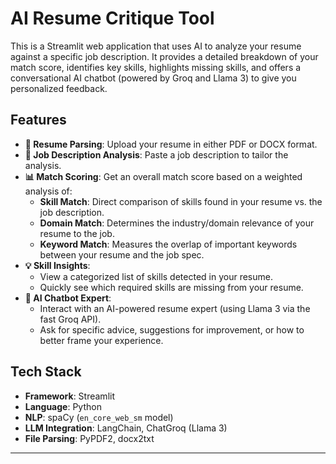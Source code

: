 # AI Resume Critique Tool
This is a Streamlit web application that uses AI to analyze your resume against a specific job description. It provides a detailed breakdown of your match score, identifies key skills, highlights missing skills, and offers a conversational AI chatbot (powered by Groq and Llama 3) to give you personalized feedback.


## Features

-   **📄 Resume Parsing**: Upload your resume in either PDF or DOCX format.
-   **🎯 Job Description Analysis**: Paste a job description to tailor the analysis.
-   **📊 Match Scoring**: Get an overall match score based on a weighted analysis of:
    -   **Skill Match**: Direct comparison of skills found in your resume vs. the job description.
    -   **Domain Match**: Determines the industry/domain relevance of your resume to the job.
    -   **Keyword Match**: Measures the overlap of important keywords between your resume and the job spec.
-   **💡 Skill Insights**:
    -   View a categorized list of skills detected in your resume.
    -   Quickly see which required skills are missing from your resume.
-   **🤖 AI Chatbot Expert**:
    -   Interact with an AI-powered resume expert (using Llama 3 via the fast Groq API).
    -   Ask for specific advice, suggestions for improvement, or how to better frame your experience.

## Tech Stack

-   **Framework**: Streamlit
-   **Language**: Python
-   **NLP**: spaCy (`en_core_web_sm` model)
-   **LLM Integration**: LangChain, ChatGroq (Llama 3)
-   **File Parsing**: PyPDF2, docx2txt

---
